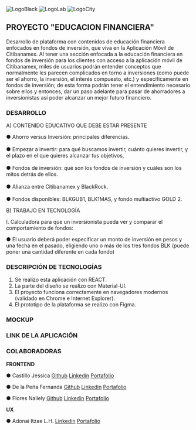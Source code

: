 ![LogoBlack](https://i.ibb.co/XZ94JDq/Black-Rock-negro-sf-1.jpg)
![LogoLab](https://i.ibb.co/HptqTP6/laboratoria.png)
![LogoCity](https://i.ibb.co/jhpQjcT/citibanamex-logo.jpg)

## PROYECTO "EDUCACION FINANCIERA" 

Desarrollo de plataforma con contenidos de educación financiera enfocados en fondos de
inversión, que viva en la Aplicación Móvil de Citibanamex.
Al tener una sección enfocada a la educación financiera en fondos de inversión para los
clientes con acceso a la aplicación móvil de Citibanamex, miles de usuarios podrán
entender conceptos que normalmente les parecen complicados en torno a inversiones
(como puede ser el ahorro, la inversión, el interés compuesto, etc.) y específicamente en
fondos de inversión; de esta forma podrán tener el entendimiento necesario sobre ellos y
entonces, dar un paso adelante para pasar de ahorradores a inversionistas así poder
alcanzar un mejor futuro financiero.

### DESARROLLO

A) CONTENIDO EDUCATIVO QUE DEBE ESTAR PRESENTE

● Ahorro versus Inversión: principales diferencias.<br></br>
● Empezar a invertir: para qué buscamos invertir, cuánto quieres invertir, y el plazo
en el que quieres alcanzar tus objetivos,<br></br>
● Fondos de inversión: qué son los fondos de inversión y cuáles son los mitos detrás
de ellos.<br></br>
● Alianza entre Citibanamex y BlackRock.<br></br>
● Fondos disponibles: BLKGUB1, BLK1MAS, y fondo multiactivo GOLD 2.

B) TRABAJO EN TECNOLOGÍA

I. Calculadora para que un inversionista pueda ver y comparar el comportamiento de
fondos:

● El usuario deberá poder especificar un monto de inversión en pesos y una fecha
en el pasado, eligiendo uno o más de los tres fondos BLK (puede poner una
cantidad diferente en cada fondo)

### DESCRIPCIÓN DE TECNOLOGÍAS

1. Se realizo esta aplicación con REACT.
2. La parte del diseño se realizo con Material-UI.
3. El proyecto funciona correctamente en navegadores modernos
(validado en Chrome e Internet Explorer).
4. El prototipo de la plataforma se realizo con Figma.

### MOCKUP

### LINK DE LA APLICACIÓN

### COLABORADORAS

**FRONTEND**

● Castillo Jessica
    [Github](https://github.com/castillojessica)
    [Linkedin](https://www.linkedin.com/in/castillojessicamonserrat/)
    [Portafolio](https://kind-euclid-27c6e7.netlify.app/)
    
● De la Peña Fernanda
    [Github](https://github.com/keupa)
    [Linkedin](https://www.linkedin.com/in/keupa/)
    [Portafolio](https://keupa.netlify.app/)
    
● Flores Nallely 
    [Github](https://github.com/fasez26)
    [Linkedin](https://www.linkedin.com/in/ing-nallely-flores-martinez/)
    [Portafolio](https://fasez26.github.io/portafolio/src/index.html)

**UX**

● Adonai Itzae L.H.
    [Linkedin](https://www.linkedin.com/in/adonaiitzae/)
    [Portafolio](https://adonai.page.link/AILHPortfolio)
